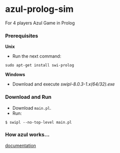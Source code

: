 # azul-prolog-sim

For 4 players Azul Game in Prolog

### Prerequisites

**Unix**
* Run the next command:
```
sudo apt-get install swi-prolog
```
**Windows**

* Download and execute *swipl-8.0.3-1.x(64/32).exe*

### Download and Run
* Download `main.pl`.
* Run:
```
$ swipl --no-top-level main.pl
``` 

### How azul works...
[documentation](https://link)
